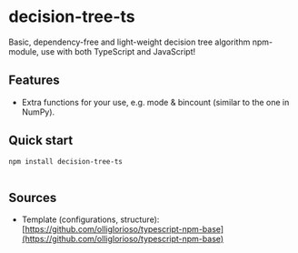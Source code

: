 # decision-tree-ts

Basic, dependency-free and light-weight decision tree algorithm npm-module, use with both TypeScript and JavaScript!

## Features

- Extra functions for your use, e.g. mode & bincount (similar to the one in NumPy).

## Quick start

```bash
npm install decision-tree-ts
```

```typescript
```

## Sources

- Template (configurations, structure): [https://github.com/olliglorioso/typescript-npm-base](https://github.com/olliglorioso/typescript-npm-base)